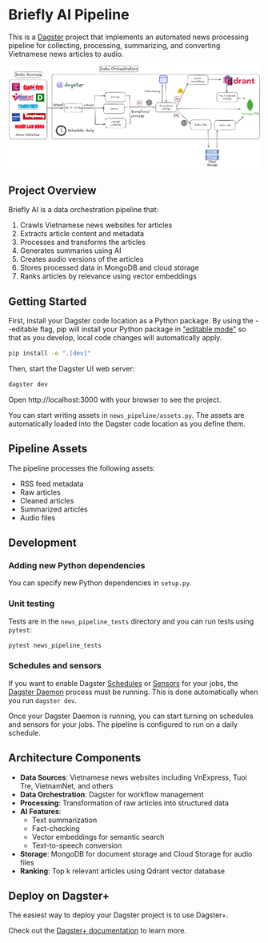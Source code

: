 # Briefly AI Pipeline

This is a [Dagster](https://dagster.io/) project that implements an automated news processing pipeline for collecting, processing, summarizing, and converting Vietnamese news articles to audio.

![Pipeline Architecture](./assets/pipeline.png)

## Project Overview

Briefly AI is a data orchestration pipeline that:
1. Crawls Vietnamese news websites for articles
2. Extracts article content and metadata
3. Processes and transforms the articles
4. Generates summaries using AI
5. Creates audio versions of the articles
6. Stores processed data in MongoDB and cloud storage
7. Ranks articles by relevance using vector embeddings

## Getting Started

First, install your Dagster code location as a Python package. By using the --editable flag, pip will install your Python package in ["editable mode"](https://pip.pypa.io/en/latest/topics/local-project-installs/#editable-installs) so that as you develop, local code changes will automatically apply.

```bash
pip install -e ".[dev]"
```

Then, start the Dagster UI web server:

```bash
dagster dev
```

Open http://localhost:3000 with your browser to see the project.

You can start writing assets in `news_pipeline/assets.py`. The assets are automatically loaded into the Dagster code location as you define them.

## Pipeline Assets

The pipeline processes the following assets:
- RSS feed metadata
- Raw articles
- Cleaned articles
- Summarized articles
- Audio files

## Development

### Adding new Python dependencies

You can specify new Python dependencies in `setup.py`.

### Unit testing

Tests are in the `news_pipeline_tests` directory and you can run tests using `pytest`:

```bash
pytest news_pipeline_tests
```

### Schedules and sensors

If you want to enable Dagster [Schedules](https://docs.dagster.io/guides/automate/schedules/) or [Sensors](https://docs.dagster.io/guides/automate/sensors/) for your jobs, the [Dagster Daemon](https://docs.dagster.io/guides/deploy/execution/dagster-daemon) process must be running. This is done automatically when you run `dagster dev`.

Once your Dagster Daemon is running, you can start turning on schedules and sensors for your jobs. The pipeline is configured to run on a daily schedule.

## Architecture Components

- **Data Sources**: Vietnamese news websites including VnExpress, Tuoi Tre, VietnamNet, and others
- **Data Orchestration**: Dagster for workflow management
- **Processing**: Transformation of raw articles into structured data
- **AI Features**:
  - Text summarization 
  - Fact-checking
  - Vector embeddings for semantic search
  - Text-to-speech conversion
- **Storage**: MongoDB for document storage and Cloud Storage for audio files
- **Ranking**: Top k relevant articles using Qdrant vector database

## Deploy on Dagster+

The easiest way to deploy your Dagster project is to use Dagster+.

Check out the [Dagster+ documentation](https://docs.dagster.io/dagster-plus/) to learn more.
